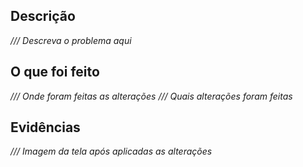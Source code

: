## Descrição

_/// Descreva o problema aqui_

## O que foi feito

_/// Onde foram feitas as alterações_
_/// Quais alterações foram feitas_

## Evidências

_/// Imagem da tela após aplicadas as alterações_